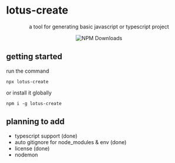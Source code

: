 # lotus-create

<div align="center">

a tool for generating basic javascript or typescript project

![NPM Downloads](https://img.shields.io/npm/dw/lotus-create)

</div>

## getting started

run the command

```
npx lotus-create
```

or install it globally

```
npm i -g lotus-create
```

## planning to add

- typescript support (done)
- auto gitignore for node_modules & env (done)
- license (done)
- nodemon
